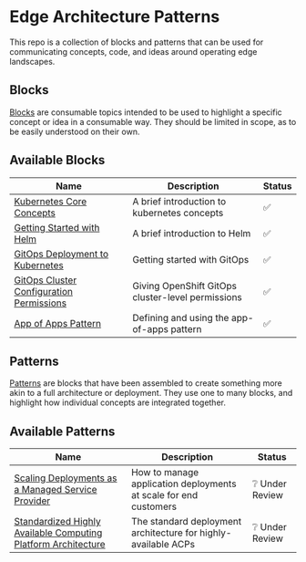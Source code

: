 # Edge Architecture Patterns
This repo is a collection of blocks and patterns that can be used for communicating concepts, code, and ideas around operating edge landscapes.

## Blocks
[Blocks](./blocks/) are consumable topics intended to be used to highlight a specific concept or idea in a consumable way. They should be limited in scope, as to be easily understood on their own.

## Available Blocks
| Name | Description | Status |
| ---- | ----------- | ------ |
| [Kubernetes Core Concepts](./blocks/k8s-core-concepts/README.md) | A brief introduction to kubernetes concepts | :white_check_mark: |
| [Getting Started with Helm](./blocks/helm-getting-started/README.md) | A brief introduction to Helm | :white_check_mark: |
| [GitOps Deployment to Kubernetes](./blocks/gitops-deployment-k8s/README.md) | Getting started with GitOps | :white_check_mark: |
| [GitOps Cluster Configuration Permissions](./blocks/gitops-cluster-config-rbac/README.md) | Giving OpenShift GitOps cluster-level permissions | :white_check_mark: |
| [App of Apps Pattern](./blocks/app-of-apps/README.md) | Defining and using the app-of-apps pattern | :white_check_mark: |

## Patterns
[Patterns](./patterns/) are blocks that have been assembled to create something more akin to a full architecture or deployment. They use one to many blocks, and highlight how individual concepts are integrated together.

## Available Patterns
| Name | Description | Status |
| ---- | ----------- | ------ |
| [Scaling Deployments as a Managed Service Provider](./patterns/scaling-deployments-msp/README.md) | How to manage application deployments at scale for end customers | :grey_question: Under Review |
| [Standardized Highly Available Computing Platform Architecture](./patterns/acp-standardized-architecture-ha/README.md) | The standard deployment architecture for highly-available ACPs | :grey_question: Under Review |
